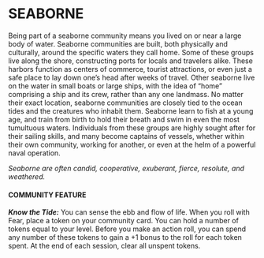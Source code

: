 # SEABORNE

Being part of a seaborne community means you lived on or near a large body of water. Seaborne communities are built, both physically and culturally, around the specific waters they call home. Some of these groups live along the shore, constructing ports for locals and travelers alike. These harbors function as centers of commerce, tourist attractions, or even just a safe place to lay down one’s head after weeks of travel. Other seaborne live on the water in small boats or large ships, with the idea of “home” comprising a ship and its crew, rather than any one landmass. No matter their exact location, seaborne communities are closely tied to the ocean tides and the creatures who inhabit them. Seaborne learn to fish at a young age, and train from birth to hold their breath and swim in even the most tumultuous waters. Individuals from these groups are highly sought after for their sailing skills, and many become captains of vessels, whether within their own community, working for another, or even at the helm of a powerful naval operation.

*Seaborne are often candid, cooperative, exuberant, fierce, resolute, and weathered.*

#### COMMUNITY FEATURE

***Know the Tide:*** You can sense the ebb and flow of life. When you roll with Fear, place a token on your community card. You can hold a number of tokens equal to your level. Before you make an action roll, you can spend any number of these tokens to gain a +1 bonus to the roll for each token spent. At the end of each session, clear all unspent tokens.
